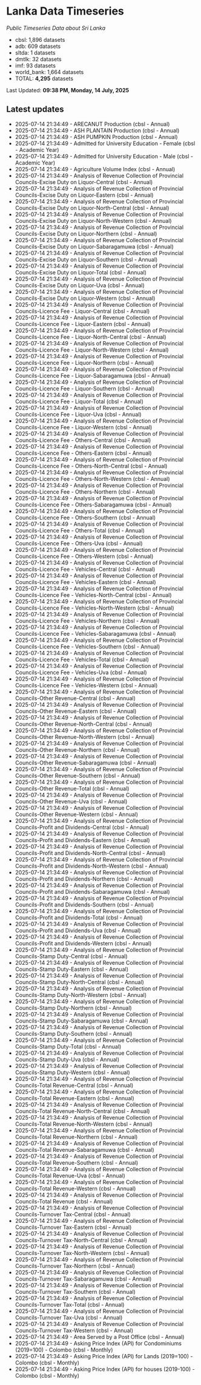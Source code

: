 # Lanka Data Timeseries
*Public Timeseries Data about Sri Lanka*

* cbsl: 1,896 datasets
* adb: 609 datasets
* sltda: 1 datasets
* dmtlk: 32 datasets
* imf: 93 datasets
* world_bank: 1,664 datasets
* TOTAL: **4,295** datasets

Last Updated: **09:38 PM, Monday, 14 July, 2025**

## Latest updates

* 2025-07-14 21:34:49 - ARECANUT Production (cbsl - Annual)
* 2025-07-14 21:34:49 - ASH PLANTAIN Production (cbsl - Annual)
* 2025-07-14 21:34:49 - ASH PUMPKIN Production (cbsl - Annual)
* 2025-07-14 21:34:49 - Admitted for University Education - Female (cbsl - Academic Year)
* 2025-07-14 21:34:49 - Admitted for University Education - Male (cbsl - Academic Year)
* 2025-07-14 21:34:49 - Agriculture Volume Index (cbsl - Annual)
* 2025-07-14 21:34:49 - Analysis of Revenue Collection of Provincial Councils-Excise Duty on Liquor-Central (cbsl - Annual)
* 2025-07-14 21:34:49 - Analysis of Revenue Collection of Provincial Councils-Excise Duty on Liquor-Eastern (cbsl - Annual)
* 2025-07-14 21:34:49 - Analysis of Revenue Collection of Provincial Councils-Excise Duty on Liquor-North-Central (cbsl - Annual)
* 2025-07-14 21:34:49 - Analysis of Revenue Collection of Provincial Councils-Excise Duty on Liquor-North-Western (cbsl - Annual)
* 2025-07-14 21:34:49 - Analysis of Revenue Collection of Provincial Councils-Excise Duty on Liquor-Northern (cbsl - Annual)
* 2025-07-14 21:34:49 - Analysis of Revenue Collection of Provincial Councils-Excise Duty on Liquor-Sabaragamuwa (cbsl - Annual)
* 2025-07-14 21:34:49 - Analysis of Revenue Collection of Provincial Councils-Excise Duty on Liquor-Southern (cbsl - Annual)
* 2025-07-14 21:34:49 - Analysis of Revenue Collection of Provincial Councils-Excise Duty on Liquor-Total (cbsl - Annual)
* 2025-07-14 21:34:49 - Analysis of Revenue Collection of Provincial Councils-Excise Duty on Liquor-Uva (cbsl - Annual)
* 2025-07-14 21:34:49 - Analysis of Revenue Collection of Provincial Councils-Excise Duty on Liquor-Western (cbsl - Annual)
* 2025-07-14 21:34:49 - Analysis of Revenue Collection of Provincial Councils-Licence Fee - Liquor-Central (cbsl - Annual)
* 2025-07-14 21:34:49 - Analysis of Revenue Collection of Provincial Councils-Licence Fee - Liquor-Eastern (cbsl - Annual)
* 2025-07-14 21:34:49 - Analysis of Revenue Collection of Provincial Councils-Licence Fee - Liquor-North-Central (cbsl - Annual)
* 2025-07-14 21:34:49 - Analysis of Revenue Collection of Provincial Councils-Licence Fee - Liquor-North-Western (cbsl - Annual)
* 2025-07-14 21:34:49 - Analysis of Revenue Collection of Provincial Councils-Licence Fee - Liquor-Northern (cbsl - Annual)
* 2025-07-14 21:34:49 - Analysis of Revenue Collection of Provincial Councils-Licence Fee - Liquor-Sabaragamuwa (cbsl - Annual)
* 2025-07-14 21:34:49 - Analysis of Revenue Collection of Provincial Councils-Licence Fee - Liquor-Southern (cbsl - Annual)
* 2025-07-14 21:34:49 - Analysis of Revenue Collection of Provincial Councils-Licence Fee - Liquor-Total (cbsl - Annual)
* 2025-07-14 21:34:49 - Analysis of Revenue Collection of Provincial Councils-Licence Fee - Liquor-Uva (cbsl - Annual)
* 2025-07-14 21:34:49 - Analysis of Revenue Collection of Provincial Councils-Licence Fee - Liquor-Western (cbsl - Annual)
* 2025-07-14 21:34:49 - Analysis of Revenue Collection of Provincial Councils-Licence Fee - Others-Central (cbsl - Annual)
* 2025-07-14 21:34:49 - Analysis of Revenue Collection of Provincial Councils-Licence Fee - Others-Eastern (cbsl - Annual)
* 2025-07-14 21:34:49 - Analysis of Revenue Collection of Provincial Councils-Licence Fee - Others-North-Central (cbsl - Annual)
* 2025-07-14 21:34:49 - Analysis of Revenue Collection of Provincial Councils-Licence Fee - Others-North-Western (cbsl - Annual)
* 2025-07-14 21:34:49 - Analysis of Revenue Collection of Provincial Councils-Licence Fee - Others-Northern (cbsl - Annual)
* 2025-07-14 21:34:49 - Analysis of Revenue Collection of Provincial Councils-Licence Fee - Others-Sabaragamuwa (cbsl - Annual)
* 2025-07-14 21:34:49 - Analysis of Revenue Collection of Provincial Councils-Licence Fee - Others-Southern (cbsl - Annual)
* 2025-07-14 21:34:49 - Analysis of Revenue Collection of Provincial Councils-Licence Fee - Others-Total (cbsl - Annual)
* 2025-07-14 21:34:49 - Analysis of Revenue Collection of Provincial Councils-Licence Fee - Others-Uva (cbsl - Annual)
* 2025-07-14 21:34:49 - Analysis of Revenue Collection of Provincial Councils-Licence Fee - Others-Western (cbsl - Annual)
* 2025-07-14 21:34:49 - Analysis of Revenue Collection of Provincial Councils-Licence Fee - Vehicles-Central (cbsl - Annual)
* 2025-07-14 21:34:49 - Analysis of Revenue Collection of Provincial Councils-Licence Fee - Vehicles-Eastern (cbsl - Annual)
* 2025-07-14 21:34:49 - Analysis of Revenue Collection of Provincial Councils-Licence Fee - Vehicles-North-Central (cbsl - Annual)
* 2025-07-14 21:34:49 - Analysis of Revenue Collection of Provincial Councils-Licence Fee - Vehicles-North-Western (cbsl - Annual)
* 2025-07-14 21:34:49 - Analysis of Revenue Collection of Provincial Councils-Licence Fee - Vehicles-Northern (cbsl - Annual)
* 2025-07-14 21:34:49 - Analysis of Revenue Collection of Provincial Councils-Licence Fee - Vehicles-Sabaragamuwa (cbsl - Annual)
* 2025-07-14 21:34:49 - Analysis of Revenue Collection of Provincial Councils-Licence Fee - Vehicles-Southern (cbsl - Annual)
* 2025-07-14 21:34:49 - Analysis of Revenue Collection of Provincial Councils-Licence Fee - Vehicles-Total (cbsl - Annual)
* 2025-07-14 21:34:49 - Analysis of Revenue Collection of Provincial Councils-Licence Fee - Vehicles-Uva (cbsl - Annual)
* 2025-07-14 21:34:49 - Analysis of Revenue Collection of Provincial Councils-Licence Fee - Vehicles-Western (cbsl - Annual)
* 2025-07-14 21:34:49 - Analysis of Revenue Collection of Provincial Councils-Other Revenue-Central (cbsl - Annual)
* 2025-07-14 21:34:49 - Analysis of Revenue Collection of Provincial Councils-Other Revenue-Eastern (cbsl - Annual)
* 2025-07-14 21:34:49 - Analysis of Revenue Collection of Provincial Councils-Other Revenue-North-Central (cbsl - Annual)
* 2025-07-14 21:34:49 - Analysis of Revenue Collection of Provincial Councils-Other Revenue-North-Western (cbsl - Annual)
* 2025-07-14 21:34:49 - Analysis of Revenue Collection of Provincial Councils-Other Revenue-Northern (cbsl - Annual)
* 2025-07-14 21:34:49 - Analysis of Revenue Collection of Provincial Councils-Other Revenue-Sabaragamuwa (cbsl - Annual)
* 2025-07-14 21:34:49 - Analysis of Revenue Collection of Provincial Councils-Other Revenue-Southern (cbsl - Annual)
* 2025-07-14 21:34:49 - Analysis of Revenue Collection of Provincial Councils-Other Revenue-Total (cbsl - Annual)
* 2025-07-14 21:34:49 - Analysis of Revenue Collection of Provincial Councils-Other Revenue-Uva (cbsl - Annual)
* 2025-07-14 21:34:49 - Analysis of Revenue Collection of Provincial Councils-Other Revenue-Western (cbsl - Annual)
* 2025-07-14 21:34:49 - Analysis of Revenue Collection of Provincial Councils-Profit and Dividends-Central (cbsl - Annual)
* 2025-07-14 21:34:49 - Analysis of Revenue Collection of Provincial Councils-Profit and Dividends-Eastern (cbsl - Annual)
* 2025-07-14 21:34:49 - Analysis of Revenue Collection of Provincial Councils-Profit and Dividends-North-Central (cbsl - Annual)
* 2025-07-14 21:34:49 - Analysis of Revenue Collection of Provincial Councils-Profit and Dividends-North-Western (cbsl - Annual)
* 2025-07-14 21:34:49 - Analysis of Revenue Collection of Provincial Councils-Profit and Dividends-Northern (cbsl - Annual)
* 2025-07-14 21:34:49 - Analysis of Revenue Collection of Provincial Councils-Profit and Dividends-Sabaragamuwa (cbsl - Annual)
* 2025-07-14 21:34:49 - Analysis of Revenue Collection of Provincial Councils-Profit and Dividends-Southern (cbsl - Annual)
* 2025-07-14 21:34:49 - Analysis of Revenue Collection of Provincial Councils-Profit and Dividends-Total (cbsl - Annual)
* 2025-07-14 21:34:49 - Analysis of Revenue Collection of Provincial Councils-Profit and Dividends-Uva (cbsl - Annual)
* 2025-07-14 21:34:49 - Analysis of Revenue Collection of Provincial Councils-Profit and Dividends-Western (cbsl - Annual)
* 2025-07-14 21:34:49 - Analysis of Revenue Collection of Provincial Councils-Stamp Duty-Central (cbsl - Annual)
* 2025-07-14 21:34:49 - Analysis of Revenue Collection of Provincial Councils-Stamp Duty-Eastern (cbsl - Annual)
* 2025-07-14 21:34:49 - Analysis of Revenue Collection of Provincial Councils-Stamp Duty-North-Central (cbsl - Annual)
* 2025-07-14 21:34:49 - Analysis of Revenue Collection of Provincial Councils-Stamp Duty-North-Western (cbsl - Annual)
* 2025-07-14 21:34:49 - Analysis of Revenue Collection of Provincial Councils-Stamp Duty-Northern (cbsl - Annual)
* 2025-07-14 21:34:49 - Analysis of Revenue Collection of Provincial Councils-Stamp Duty-Sabaragamuwa (cbsl - Annual)
* 2025-07-14 21:34:49 - Analysis of Revenue Collection of Provincial Councils-Stamp Duty-Southern (cbsl - Annual)
* 2025-07-14 21:34:49 - Analysis of Revenue Collection of Provincial Councils-Stamp Duty-Total (cbsl - Annual)
* 2025-07-14 21:34:49 - Analysis of Revenue Collection of Provincial Councils-Stamp Duty-Uva (cbsl - Annual)
* 2025-07-14 21:34:49 - Analysis of Revenue Collection of Provincial Councils-Stamp Duty-Western (cbsl - Annual)
* 2025-07-14 21:34:49 - Analysis of Revenue Collection of Provincial Councils-Total Revenue-Central (cbsl - Annual)
* 2025-07-14 21:34:49 - Analysis of Revenue Collection of Provincial Councils-Total Revenue-Eastern (cbsl - Annual)
* 2025-07-14 21:34:49 - Analysis of Revenue Collection of Provincial Councils-Total Revenue-North-Central (cbsl - Annual)
* 2025-07-14 21:34:49 - Analysis of Revenue Collection of Provincial Councils-Total Revenue-North-Western (cbsl - Annual)
* 2025-07-14 21:34:49 - Analysis of Revenue Collection of Provincial Councils-Total Revenue-Northern (cbsl - Annual)
* 2025-07-14 21:34:49 - Analysis of Revenue Collection of Provincial Councils-Total Revenue-Sabaragamuwa (cbsl - Annual)
* 2025-07-14 21:34:49 - Analysis of Revenue Collection of Provincial Councils-Total Revenue-Southern (cbsl - Annual)
* 2025-07-14 21:34:49 - Analysis of Revenue Collection of Provincial Councils-Total Revenue-Uva (cbsl - Annual)
* 2025-07-14 21:34:49 - Analysis of Revenue Collection of Provincial Councils-Total Revenue-Western (cbsl - Annual)
* 2025-07-14 21:34:49 - Analysis of Revenue Collection of Provincial Councils-Total Revenue (cbsl - Annual)
* 2025-07-14 21:34:49 - Analysis of Revenue Collection of Provincial Councils-Turnover Tax-Central (cbsl - Annual)
* 2025-07-14 21:34:49 - Analysis of Revenue Collection of Provincial Councils-Turnover Tax-Eastern (cbsl - Annual)
* 2025-07-14 21:34:49 - Analysis of Revenue Collection of Provincial Councils-Turnover Tax-North-Central (cbsl - Annual)
* 2025-07-14 21:34:49 - Analysis of Revenue Collection of Provincial Councils-Turnover Tax-North-Western (cbsl - Annual)
* 2025-07-14 21:34:49 - Analysis of Revenue Collection of Provincial Councils-Turnover Tax-Northern (cbsl - Annual)
* 2025-07-14 21:34:49 - Analysis of Revenue Collection of Provincial Councils-Turnover Tax-Sabaragamuwa (cbsl - Annual)
* 2025-07-14 21:34:49 - Analysis of Revenue Collection of Provincial Councils-Turnover Tax-Southern (cbsl - Annual)
* 2025-07-14 21:34:49 - Analysis of Revenue Collection of Provincial Councils-Turnover Tax-Total (cbsl - Annual)
* 2025-07-14 21:34:49 - Analysis of Revenue Collection of Provincial Councils-Turnover Tax-Uva (cbsl - Annual)
* 2025-07-14 21:34:49 - Analysis of Revenue Collection of Provincial Councils-Turnover Tax-Western (cbsl - Annual)
* 2025-07-14 21:34:49 - Area Served by a Post Office (cbsl - Annual)
* 2025-07-14 21:34:49 - Asking Price Index (API) for Condominiums (2019=100) - Colombo (cbsl - Monthly)
* 2025-07-14 21:34:49 - Asking Price Index (API) for Lands (2019=100) - Colombo (cbsl - Monthly)
* 2025-07-14 21:34:49 - Asking Price Index (API) for houses (2019-100) - Colombo (cbsl - Monthly)